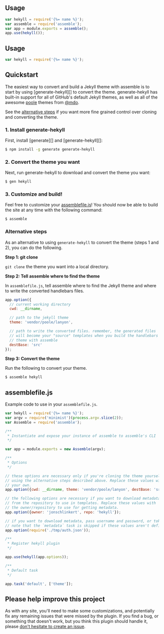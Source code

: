 ## Usage

```js
var hekyll = require('{%= name %}');
var assemble = require('assemble');
var app = module.exports = assemble();
app.use(hekyll());
```

## Usage

```js
var hekyll = require('{%= name %}');
```

## Quickstart

The easiest way to convert and build a Jekyll theme with assemble is to start by using [generate-hekyll][] to convert the theme. generate-hekyll has built-in support for all of GitHub's default Jekyll themes, as well as all of the awesome [poole](https://github.com/poole) themes from [@mdo](https://github.com/mdo). 

See the [alternative steps](#alternative-steps) if you want more fine grained control over cloning and converting the theme.

### 1. Install generate-hekyll

First, install [generate][] and [generate-hekyll][]:

```sh
$ npm install -g generate generate-hekyll
```

### 2. Convert the theme you want

Next, run generate-hekyll to download and convert the theme you want:

```sh
$ gen hekyll
```

### 3. Customize and build!

Feel free to customize your [assemblefile.js](#assemblefilejs)! You should now be able to build the site at any time with the following command:

```sh
$ assemble
```

### Alternative steps

As an alternative to using `generate-hekyll` to convert the theme (steps 1 and 2), you can do the following.

**Step 1: git clone**

`git clone` the theme you want into a local directory.

**Step 2: Tell assemble where to find the theme**

In `assemblefile.js`, tell assemble where to find the Jekyll theme and where to write the converted handlebars files.

```js
app.option({
  // current working directory
  cwd: __dirname, 

  // path to the jekyll theme
  theme: 'vendor/poole/lanyon', 

  // path to write the converted files. remember, the generated files 
  // will become your "source" templates when you build the handlebars
  // theme with assemble
  destBase: 'src' 
});
```

**Step 3: Convert the theme**

Run the following to convert your theme.

```sh
$ assemble hekyll
```

## assemblefile.js

Example code to use in your `assemblefile.js`.

```js
var hekyll = require('{%= name %}');
var argv = require('minimist')(process.argv.slice(2));
var Assemble = require('assemble');

/**
 * Instantiate and expose your instance of assemble to assemble's CLI
 */

var app = module.exports = new Assemble(argv);

/**
 * Options
 */

// these options are necessary only if you're cloning the theme yourself
// using the alternative steps described above. Replace these values with
// your own.
app.option({cwd: __dirname, theme: 'vendor/poole/lanyon', destBase: 'src'});

// the following options are necessary if you want to download metadata
// from the repository to use in templates. Replace these values with
// the owner/repository to use for getting metadata.
app.option({owner: 'jonschlinkert', repo: 'hekyll'});

// if you want to download metadata, pass username and password, or token.
// note that the `metadata` task is skipped if these values aren't defined
app.option(require('./tmp/auth.json'));

/**
 * Register hekyll plugin
 */

app.use(hekyll(app.options));

/**
 * Default task
 */

app.task('default', ['theme']);
```

## Please help improve this project

As with any site, you'll need to make some customizations, and potentially fix any remaining issues that were missed by the plugin. If you find a bug, or something that doesn't work, but you think this plugin should handle it, please [don't hesitate to create an issue](../../issues/new).
